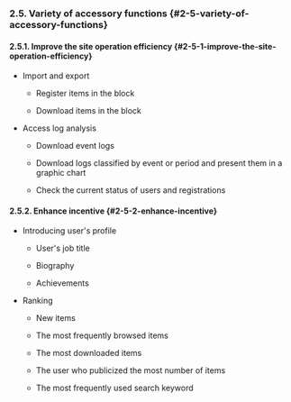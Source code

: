### 2.5. Variety of accessory functions {#2-5-variety-of-accessory-functions}

#### 2.5.1. Improve the site operation efficiency {#2-5-1-improve-the-site-operation-efficiency}

*   Import and export

    *   Register items in the block

    *   Download items in the block

*   Access log analysis

    *   Download event logs

    *   Download logs classified by event or period and present them in a graphic chart

    *   Check the current status of users and registrations

#### 2.5.2. Enhance incentive {#2-5-2-enhance-incentive}

*   Introducing user&#039;s profile

    *   User&#039;s job title

    *   Biography

    *   Achievements

*   Ranking

    *   New items

    *   The most frequently browsed items

    *   The most downloaded items

    *   The user who publicized the most number of items

    *   The most frequently used search keyword

